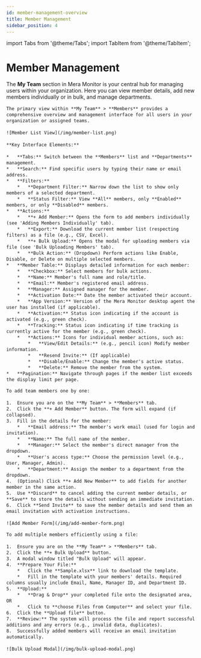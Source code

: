 ```yaml
---
id: member-management-overview
title: Member Management
sidebar_position: 4 
---
```


import Tabs from '@theme/Tabs';
import TabItem from '@theme/TabItem';

# Member Management

The **My Team** section in Mera Monitor is your central hub for managing users within your organization. Here you can view member details, add new members individually or in bulk, and manage departments.

<Tabs groupId="member-management">
  <TabItem value="view" label="Viewing Members" default>

    The primary view within **My Team** > **Members** provides a comprehensive overview and management interface for all users in your organization or assigned teams.

    ![Member List View](/img/member-list.png)

    **Key Interface Elements:**

    *   **Tabs:** Switch between the **Members** list and **Departments** management.
    *   **Search:** Find specific users by typing their name or email address.
    *   **Filters:**
        *   **Department Filter:** Narrow down the list to show only members of a selected department.
        *   **Status Filter:** View **All** members, only **Enabled** members, or only **Disabled** members.
    *   **Actions:**
        *   **+ Add Member:** Opens the form to add members individually (see 'Adding Members Individually' tab).
        *   **Export:** Download the current member list (respecting filters) as a file (e.g., CSV, Excel).
        *   **+ Bulk Upload:** Opens the modal for uploading members via file (see 'Bulk Uploading Members' tab).
        *   **Bulk Action:** (Dropdown) Perform actions like Enable, Disable, or Delete on multiple selected members.
    *   **Member Table:** Displays detailed information for each member:
        *   **Checkbox:** Select members for bulk actions.
        *   **Name:** Member's full name and role/title.
        *   **Email:** Member's registered email address.
        *   **Manager:** Assigned manager for the member.
        *   **Activation Date:** Date the member activated their account.
        *   **App Version:** Version of the Mera Monitor desktop agent the user has installed (if applicable).
        *   **Activation:** Status icon indicating if the account is activated (e.g., green check).
        *   **Tracking:** Status icon indicating if time tracking is currently active for the member (e.g., green check).
        *   **Actions:** Icons for individual member actions, such as:
            *   **View/Edit Details:** (e.g., pencil icon) Modify member information.
            *   **Resend Invite:** (If applicable)
            *   **Disable/Enable:** Change the member's active status.
            *   **Delete:** Remove the member from the system.
    *   **Pagination:** Navigate through pages if the member list exceeds the display limit per page.

  </TabItem>
  <TabItem value="add" label="Adding Members Individually">

    To add team members one by one:

    1.  Ensure you are on the **My Team** > **Members** tab.
    2.  Click the **+ Add Member** button. The form will expand (if collapsed).
    3.  Fill in the details for the member:
        *   **Email address:** The member's work email (used for login and invitation).
        *   **Name:** The full name of the member.
        *   **Manager:** Select the member's direct manager from the dropdown.
        *   **User's access type:** Choose the permission level (e.g., User, Manager, Admin).
        *   **Department:** Assign the member to a department from the dropdown.
    4.  (Optional) Click **+ Add New Member** to add fields for another member in the same action.
    5.  Use **Discard** to cancel adding the current member details, or **Save** to store the details without sending an immediate invitation.
    6.  Click **Send Invite** to save the member details and send them an email invitation with activation instructions.

    ![Add Member Form](/img/add-member-form.png)

  </TabItem>
  <TabItem value="bulk" label="Bulk Uploading Members">

    To add multiple members efficiently using a file:

    1.  Ensure you are on the **My Team** > **Members** tab.
    2.  Click the **+ Bulk Upload** button.
    3.  A modal window titled "Bulk Upload" will appear.
    4.  **Prepare Your File:**
        *   Click the **Sample.xlsx** link to download the template.
        *   Fill in the template with your members' details. Required columns usually include Email, Name, Manager ID, and Department ID.
    5.  **Upload:**
        *   **Drag & Drop** your completed file onto the designated area, OR
        *   Click to **choose Files from Computer** and select your file.
    6.  Click the **Upload file** button.
    7.  **Review:** The system will process the file and report successful additions and any errors (e.g., invalid data, duplicates).
    8.  Successfully added members will receive an email invitation automatically.

    ![Bulk Upload Modal](/img/bulk-upload-modal.png)

  </TabItem>
</Tabs> 